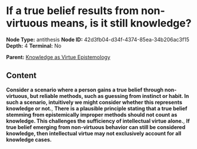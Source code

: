 # If a true belief results from non-virtuous means, is it still knowledge?

**Node Type:** antithesis
**Node ID:** 42d3fb04-d34f-4374-85ea-34b206ac3f15
**Depth:** 4
**Terminal:** No

**Parent:** [Knowledge as Virtue Epistemology](knowledge-as-virtue-epistemology-synthesis-d95e1992-23e4-4eed-8ac2-2f3cb6bfdb0a.md)

## Content

**Consider a scenario where a person gains a true belief through non-virtuous, but reliable methods, such as guessing from instinct or habit. In such a scenario, intuitively we might consider whether this represents knowledge or not.**, **There is a plausible principle stating that a true belief stemming from epistemically improper methods should not count as knowledge. This challenges the sufficiency of intellectual virtue alone.**, **If true belief emerging from non-virtuous behavior can still be considered knowledge, then intellectual virtue may not exclusively account for all knowledge cases.**
